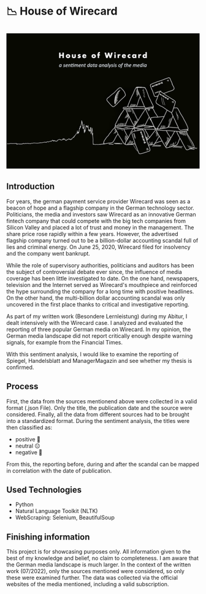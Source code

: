 # 📉 House of Wirecard

![Alt-Text](Files/House-of-Wirecard.png)
---
## Introduction
For years, the german payment service provider Wirecard was seen as a beacon of hope and a flagship company in the German technology sector. Politicians, the media and investors saw Wirecard as an innovative German fintech company that could compete with the big tech companies from Silicon Valley and placed a lot of trust and money in the management. The share price rose rapidly within a few years. However, the advertised flagship company turned out to be a billion-dollar accounting scandal full of lies and criminal energy. On June 25, 2020, Wirecard filed for insolvency and the company went bankrupt. 

While the role of supervisory authorities, politicians and auditors has been the subject of controversial debate ever since, the influence of media coverage has been little investigated to date. On the one hand, newspapers, television and the Internet served as Wirecard's mouthpiece and reinforced the hype surrounding the company for a long time with positive headlines. On the other hand, the multi-billion dollar accounting scandal was only uncovered in the first place thanks to critical and investigative reporting.

As part of my written work (Besondere Lernleistung) during my Abitur, I dealt intensively with the Wirecard case. I analyzed and evaluated the reporting of three popular German media on Wirecard. In my opinion, the German media landscape did not report critically enough despite warning signals, for example from the Financial Times.

With this sentiment analysis, I would like to examine the reporting of Spiegel, Handelsblatt and ManagerMagazin and see whether my thesis is confirmed.

## Process
First, the data from the sources mentionend above were collected in a valid format (.json File). Only the title, the publication date and the source were considered. Finally, all the data from different sources had to be brought into a standardized format.
During the sentiment analysis, the titles were then classified as:
- positive 🙂
- neutral 😐
- negative 🙁

From this, the reporting before, during and after the scandal can be mapped in correlation with the date of publication.

## Used Technologies
- Python
- Natural Language Toolkit (NLTK)
- WebScraping: Selenium, BeautifulSoup


## Finishing information
This project is for showcasing purposes only. All information given to the best of my knowledge and belief, no claim to completeness. I am aware that the German media landscape is much larger. In the context of the written work (07/2022), only the sources mentioned were considered, so only these were examined further. The data was collected via the official websites of the media mentioned, including a valid subscription.
